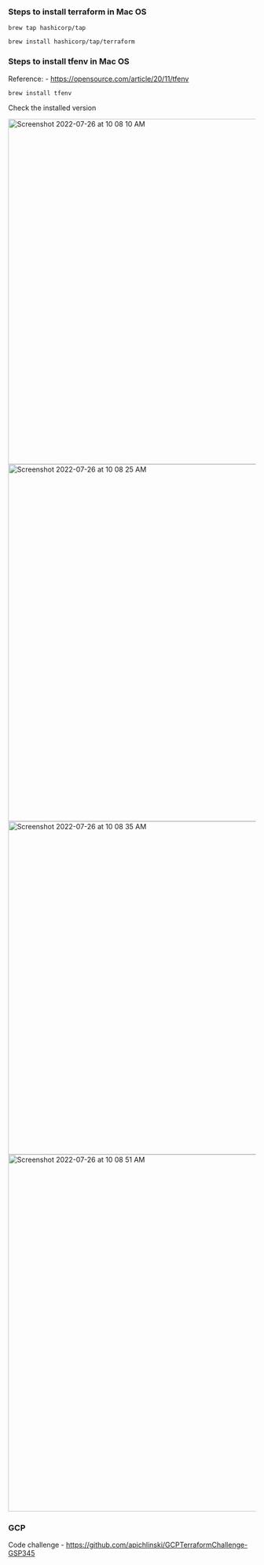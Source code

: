 
### Steps to install terraform in Mac OS

```
brew tap hashicorp/tap
```

```
brew install hashicorp/tap/terraform
```

### Steps to install tfenv in Mac OS

Reference: - https://opensource.com/article/20/11/tfenv

```
brew install tfenv 
```

Check the installed version

<img width="703" alt="Screenshot 2022-07-26 at 10 08 10 AM" src="https://user-images.githubusercontent.com/5506352/180924595-51800271-58e9-42e9-a07d-003e5f7f9b75.png">


<img width="727" alt="Screenshot 2022-07-26 at 10 08 25 AM" src="https://user-images.githubusercontent.com/5506352/180924466-a1af05ae-6477-452c-90a1-bbec9902f818.png">


<img width="678" alt="Screenshot 2022-07-26 at 10 08 35 AM" src="https://user-images.githubusercontent.com/5506352/180924347-b36580e2-5ef7-487a-b673-69fb289f2028.png">


<img width="727" alt="Screenshot 2022-07-26 at 10 08 51 AM" src="https://user-images.githubusercontent.com/5506352/180924919-696d7b5f-c1ca-4667-bba9-d0e9712719f0.png">


### GCP

Code challenge - https://github.com/apichlinski/GCPTerraformChallenge-GSP345
